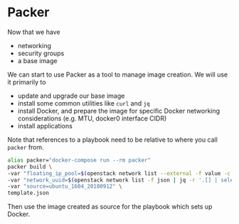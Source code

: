 # Packer

Now that we have

- networking
- security groups
- a base image

We can start to use Packer as a tool to manage image creation. We will use it primarily to

- update and upgrade our base image
- install some common utilities like `curl` and `jq`
- install Docker, and prepare the image for specific Docker networking
  considerations (e.g. MTU, docker0 interface CIDR)
- install applications

Note that references to a playbook need to be relative to where you call
`packer` from.

```bash
alias packer="docker-compose run --rm packer"
packer build \
-var "floating_ip_pool=$(openstack network list --external -f value -c Name)" \
-var "network_uuid=$(openstack network list -f json | jq -r '.[] | select(.Name == "my_public_network") | .ID')" \
-var "source=ubuntu_1604_20180912" \
template.json
```

Then use the image created as source for the playbook which sets up Docker.
